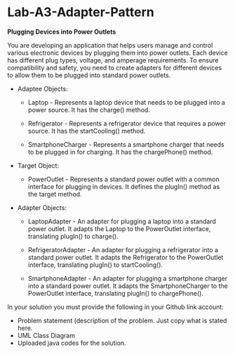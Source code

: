 # Lab-A3-Adapter-Pattern

**Plugging Devices into Power Outlets**

You are developing an application that helps users manage and control various electronic devices by plugging them into power outlets. Each device has different plug types, voltage, and amperage requirements. To ensure compatibility and safety, you need to create adapters for different devices to allow them to be plugged into standard power outlets.

- Adaptee Objects:
   
  - Laptop - Represents a laptop device that needs to be plugged into a power source. It has the charge() method.

  - Refrigerator - Represents a refrigerator device that requires a power source. It has the startCooling() method.

  - SmartphoneCharger - Represents a smartphone charger that needs to be plugged in for charging. It has the chargePhone() method.
 
- Target Object:

  - PowerOutlet - Represents a standard power outlet with a common interface for plugging in devices. It defines the plugIn() method as the target method.

- Adapter Objects:

  - LaptopAdapter - An adapter for plugging a laptop into a standard power outlet. It adapts the Laptop to the PowerOutlet interface, translating plugIn() to charge().

  - RefrigeratorAdapter - An adapter for plugging a refrigerator into a standard power outlet. It adapts the Refrigerator to the PowerOutlet interface, translating plugIn() to startCooling().

  - SmartphoneAdapter - An adapter for plugging a smartphone charger into a standard power outlet. It adapts the SmartphoneCharger to the PowerOutlet interface, translating plugIn() to chargePhone().

In your solution you must provide the following in your Github link account:

- Problem statement (description of the problem. Just copy what is stated here.
- UML Class Diagram
- Uploaded java codes for the solution.
